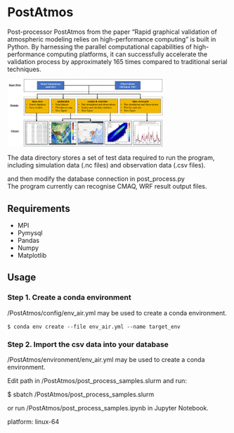 # PostAtmos

Post-processor PostAtmos from the paper “Rapid graphical validation of atmospheric modeling relies on high-performance computing” is built in Python. By harnessing the parallel computational capabilities of high-performance computing platforms, it can successfully accelerate the validation process by approximately 165 times compared to traditional serial techniques.

<img src="https://github.com/hazenet-cn/PostAtmos/blob/main/docs/imgs/post_process.png"  width = "70%" height = "70%"/>

The data directory stores a set of test data required to run the program,  
including simulation data (.nc files) and observation data (.csv files).  


 and then modify the database connection in post_process.py  
The program currently can recognise CMAQ, WRF result output files.

## Requirements
+ MPI
+ Pymysql
+ Pandas  
+ Numpy
+ Matplotlib

## Usage

### Step 1. Create a conda environment
/PostAtmos/config/env_air.yml may be used to create a conda environment.  
```shell
$ conda env create --file env_air.yml --name target_env
```

### Step 2. Import the csv data into your database
/PostAtmos/environment/env_air.yml may be used to create a conda environment.



Edit path in /PostAtmos/post_process_samples.slurm and run:  

$ sbatch /PostAtmos/post_process_samples.slurm

or run /PostAtmos/post_process_samples.ipynb in Jupyter Notebook.

platform: linux-64
